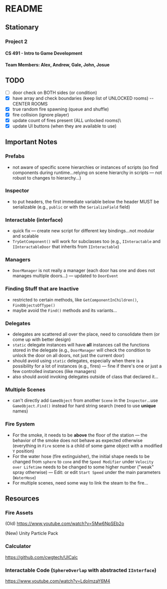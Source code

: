# README
## Stationary
### Project 2
#### CS 491 - Intro to Game Development
#### Team Members: Alex, Andrew, Gale, John, Josue

## TODO

- [ ] door check on BOTH sides (or condition)
- [x] have array and check boundaries (keep list of UNLOCKED rooms) -- CENTER ROOMS
- [x] true random fire spawning (queue and shuffle)
- [x] fire collision (ignore player)
- [x] update count of fires present (ALL unlocked rooms)\
- [x] update UI buttons (when they are available to use)

## Important Notes

### Prefabs

- not aware of specific scene hierarchies or instances of scripts (so find components during runtime...relying on scene hierarchy in scripts &mdash; not robust to changes to hierarchy...)

### Inspector

- to put headers, the first immediate variable below the header MUST be serializable (e.g., `public` or with the `SerializeField` field)

### Interactable (interface)

- quick fix &mdash; create new script for different key bindings...not modular and scalable
- `TryGetComponent()` will work for subclasses too (e.g., `IInteractable` and `IInteractableDoor` that inherits from `IInteractable`)

### Managers

- `DoorManager` is not really a manager (each door has one and does not manages multiple doors...) &mdash; updated to `DoorEvent`

### Finding Stuff that are Inactive

- restricted to certain methods, like `GetComponentInChildren()`, `FindObjectsOfType()`
- maybe avoid the `Find()` methods and its variants...

### Delegates

- delegates are scattered all over the place, need to consolidate them (or come up with better design)
- `static` delegate instances will have **all** instances call the functions stored in the delegate (e.g., `DoorManager` will check the condition to unlock the door on all doors, not just the current door)
- should avoid using `static` delegates, especially when there is a possibility for a lot of instances (e.g., fires) &mdash; fine if there's one or just a few controlled instances (like managers)
- also should avoid invoking delegates outside of class that declared it...

### Multiple Scenes

- can't directly add `GameObject` from another `Scene` in the `Inspector`...use `GameObject.Find()` instead for hard string search (need to use **unique** names)

### Fire System

- For the smoke, it needs to be **above** the floor of the station &mdash; the behavior of the smoke does not behave as expected otherwise (everything in `Fire` scene is a child of some game object with a modified `Y` position)
- For the water hose (fire extinguisher), the initial shape needs to be changed from `sphere` to `cone` and the `Speed Modifier` under `Velocity over Lifetime` needs to be changed to some higher number ("weak" spray otherwise) &mdash; Edit: or edit `Start Speed` under the main parameters (`WaterHose`)
- For multiple scenes, need some way to link the steam to the fire...

## Resources

### Fire Assets

(Old)
https://www.youtube.com/watch?v=5Mw6NpSEb2o

(New)
Unity Particle Pack

### Calculator

https://github.com/cwgtech/UICalc

### Interactable Code (`SphereOverlap` with abstracted `IInterface`)

https://www.youtube.com/watch?v=LdoImzaY6M4


